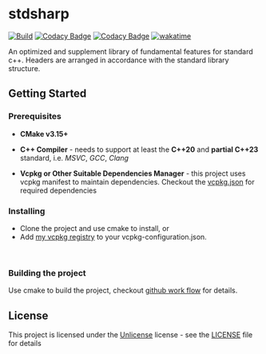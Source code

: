 # stdsharp

[![Build](https://github.com/BlurringShadow/stdsharp/actions/workflows/build.yml/badge.svg?branch=main)](https://github.com/BlurringShadow/stdsharp/actions/workflows/build.yml)
[![Codacy Badge](https://app.codacy.com/project/badge/Grade/f08b08ddd5e146c69b39ac5001f06c6a)](https://www.codacy.com/gh/BlurringShadow/stdsharp/dashboard?utm_source=github.com&utm_medium=referral&utm_content=BlurringShadow/stdsharp&utm_campaign=Badge_Grade)
[![Codacy Badge](https://app.codacy.com/project/badge/Coverage/f08b08ddd5e146c69b39ac5001f06c6a)](https://www.codacy.com/gh/BlurringShadow/stdsharp/dashboard?utm_source=github.com&utm_medium=referral&utm_content=BlurringShadow/stdsharp&utm_campaign=Badge_Coverage)
[![wakatime](https://wakatime.com/badge/github/BlurringShadow/stdsharp.svg)](https://wakatime.com/badge/github/BlurringShadow/stdsharp)


An optimized and supplement library of fundamental features for standard c++. Headers are arranged in accordance with the standard library structure.

## Getting Started

### Prerequisites

- **CMake v3.15+**

- **C++ Compiler** - needs to support at least the **C++20** and **partial C++23** standard, i.e. _MSVC_, _GCC_, _Clang_

- **Vcpkg or Other Suitable Dependencies Manager** - this project uses vcpkg manifest to maintain dependencies. Checkout the
  [vcpkg.json](vcpkg.json) for required dependencies

### Installing

- Clone the project and use cmake to install, or
- Add [my vcpkg registry](https://github.com/BlurringShadow/vcpkg-registry) to your vcpkg-configuration.json.

<br/>

### Building the project

Use cmake to build the project, checkout [github work flow](.github/workflows/build.yml) for details.

## License

This project is licensed under the [Unlicense](https://unlicense.org/) license - see the
[LICENSE](LICENSE) file for details
